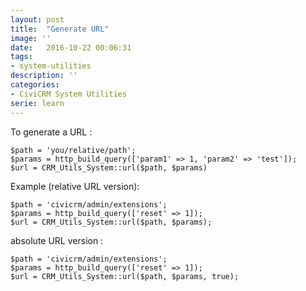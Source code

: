 ```yaml
---
layout: post
title:  "Generate URL"
image: ''
date:   2016-10-22 00:06:31
tags:
- system-utilities
description: ''
categories:
- CiviCRM System Utilities
serie: learn
---
```


To generate a URL :

```php?start_inline=1
$path = 'you/relative/path';
$params = http_build_query(['param1' => 1, 'param2' => 'test']);
$url = CRM_Utils_System::url($path, $params)
```

Example (relative URL version):

```php?start_inline=1
$path = 'civicrm/admin/extensions';
$params = http_build_query(['reset' => 1]);
$url = CRM_Utils_System::url($path, $params);
```

absolute URL version : 

```php?start_inline=1
$path = 'civicrm/admin/extensions';
$params = http_build_query(['reset' => 1]);
$url = CRM_Utils_System::url($path, $params, true);
```